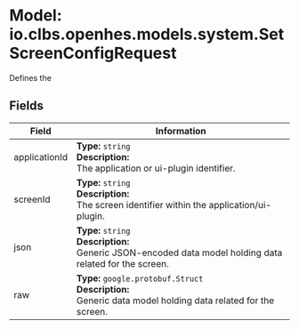 # Model: io.clbs.openhes.models.system.SetScreenConfigRequest

Defines the

## Fields

| Field | Information |
| --- | --- |
| applicationId | <b>Type:</b> `string`<br><b>Description:</b><br>The application or ui-plugin identifier. |
| screenId | <b>Type:</b> `string`<br><b>Description:</b><br>The screen identifier within the application/ui-plugin. |
| json | <b>Type:</b> `string`<br><b>Description:</b><br>Generic JSON-encoded data model holding data related for the screen. |
| raw | <b>Type:</b> `google.protobuf.Struct`<br><b>Description:</b><br>Generic data model holding data related for the screen. |

